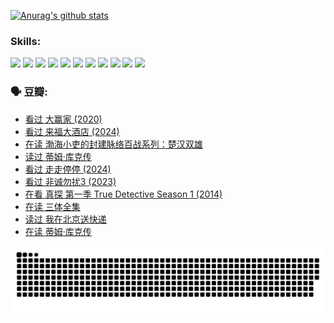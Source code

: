 
[![Anurag's github stats](https://github-readme-stats.vercel.app/api?username=w940853815)](https://github.com/anuraghazra/github-readme-stats)

### Skills:

<code><img height="32" src="https://cdn.jsdelivr.net/npm/simple-icons@v5/icons/python.svg"></code>
<code><img height="32" src="https://cdn.jsdelivr.net/npm/simple-icons@v5/icons/javascript.svg"></code>
<code><img height="32" src="https://cdn.jsdelivr.net/npm/simple-icons@v5/icons/django.svg"></code>
<code><img height="32" src="https://cdn.jsdelivr.net/npm/simple-icons@v5/icons/flask.svg"></code>
<code><img height="32" src="https://cdn.jsdelivr.net/npm/simple-icons@v5/icons/vuetify.svg"></code>
<code><img height="32" src="https://cdn.jsdelivr.net/npm/simple-icons@v5/icons/git.svg"></code>
<code><img height="32" src="https://cdn.jsdelivr.net/npm/simple-icons@v5/icons/docker.svg"></code>
<code><img height="32" src="https://cdn.jsdelivr.net/npm/simple-icons@v5/icons/postgresql.svg"></code>
<code><img height="32" src="https://cdn.jsdelivr.net/npm/simple-icons@v5/icons/elasticsearch.svg"></code>
<code><img height="32" src="https://cdn.jsdelivr.net/npm/simple-icons@v5/icons/macos.svg"></code>
<code><img height="32" src="https://cdn.jsdelivr.net/npm/simple-icons@v5/icons/linux.svg"></code>

### 🗣 豆瓣:

<!-- DOUBAN-ACTIVITIES:START -->
- [看过 大赢家‎ (2020)](https://www.douban.com/people/136069238/status/4725658845/?_i=26589980)
- [看过 来福大酒店‎ (2024)](https://www.douban.com/people/136069238/status/4719785416/?_i=26589980)
- [在读 渤海小吏的封建脉络百战系列：楚汉双雄](https://www.douban.com/people/136069238/status/4700950146/?_i=26589980)
- [读过 蒂姆·库克传](https://www.douban.com/people/136069238/status/4700949869/?_i=26589980)
- [看过 走走停停‎ (2024)](https://www.douban.com/people/136069238/status/4684430230/?_i=26589980)
- [看过 非诚勿扰3‎ (2023)](https://www.douban.com/people/136069238/status/4676324100/?_i=26589980)
- [在看 真探 第一季 True Detective Season 1‎ (2014)](https://www.douban.com/people/136069238/status/4673382852/?_i=26589980)
- [在读 三体全集](https://www.douban.com/people/136069238/status/4672842521/?_i=26589980)
- [读过 我在北京送快递](https://www.douban.com/people/136069238/status/4672842036/?_i=26589980)
- [在读 蒂姆·库克传](https://www.douban.com/people/136069238/status/4663517053/?_i=26589980)
<!-- DOUBAN-ACTIVITIES:END -->


![Snake animation](https://raw.githubusercontent.com/w940853815/w940853815/output/github-contribution-grid-snake.svg)

<!--
**w940853815/w940853815** is a ✨ _special_ ✨ repository because its `README.md` (this file) appears on your GitHub profile.

Here are some ideas to get you started:

- 🔭 I’m currently working on ...
- 🌱 I’m currently learning ...
- 👯 I’m looking to collaborate on ...
- 🤔 I’m looking for help with ...
- 💬 Ask me about ...
- 📫 How to reach me: ...
- 😄 Pronouns: ...
- ⚡ Fun fact: ...
-->
